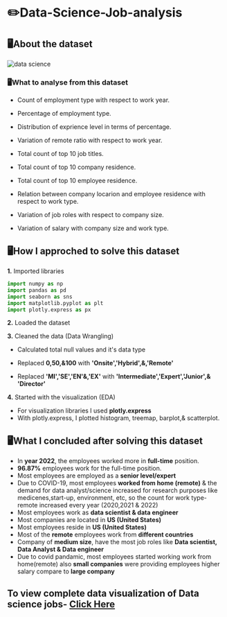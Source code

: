 # ✏️Data-Science-Job-analysis

## 🖥️About the dataset
![data science](https://user-images.githubusercontent.com/98269318/190690079-59799c12-2afc-4d78-9601-e17af8160ad5.png)

### 🖥️What to analyse from this dataset
  - Count of employment type with respect to work year.

  - Percentage of employment type.
  
  - Distribution of exprience level in terms of percentage.
  
  - Variation of remote ratio with respect to work year.
   
  - Total count of top 10 job titles.
  
  - Total count of top 10 company residence.
  
  - Total count of top 10 employee residence.
  
  - Relation between company locarion and employee residence with respect to work type.
  
  - Variation of job roles with respect to company size.
  
  - Variation of salary with company size and work type.
  
## 🖥️How I approched to solve this dataset
**1.** Imported libraries
``` python
import numpy as np
import pandas as pd
import seaborn as sns
import matplotlib.pyplot as plt
import plotly.express as px
```
**2.** Loaded the dataset

**3.** Cleaned the data (Data Wrangling)
- Calculated total null values and it's data type

- Replaced **0,50,&100** with **'Onsite','Hybrid',&,'Remote'**

- Replaced **'MI','SE','EN'&,'EX'** with **'Intermediate','Expert','Junior',& 'Director'**

**4.** Started with the visualization (EDA)
- For visualization libraries I used **plotly.express**
- With plotly.express, I plotted histogram, treemap, barplot,& scatterplot.

## 🖥️What I concluded after solving this dataset 
- In **year 2022**, the employees worked more in **full-time** position.
- **96.87%** employees work for the full-time position.
-  Most employees are employed as a **senior level/expert**
-  Due to COVID-19, most employees **worked from home (remote)** & the demand for data analyst/science increased for research purposes like medicenes,start-up, environment, etc, so the count for work type-remote increased every year (2020,2021 & 2022)
-  Most employees work as **data scientist & data engineer**
-  Most companies are located in **US (United States)**
-  Most employees reside in **US (United States)**
-  Most of the **remote** employees work from **different countries**
-  Company of **medium size**, have the most job roles like **Data scientist, Data Analyst & Data engineer**
-  Due to covid pandamic, most employees started working work from home(remote) also **small companies** were providing employees higher salary compare to **large company**

## To view complete data visualization of Data science jobs- [Click Here](https://www.kaggle.com/code/pantanjali/data-science-job-analysis)
